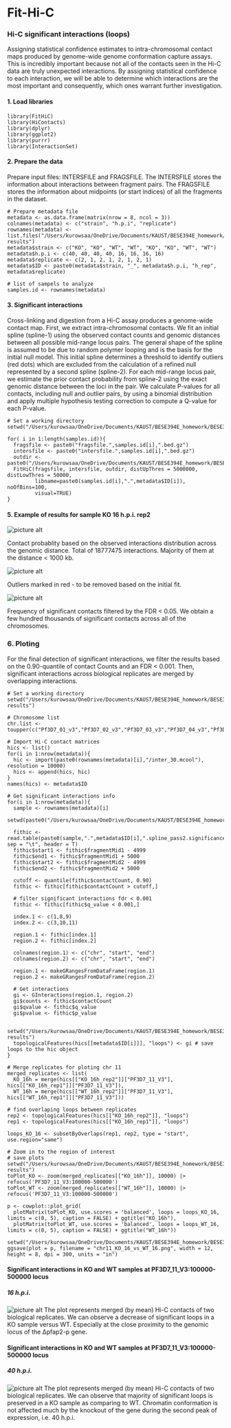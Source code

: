 # Fit-Hi-C 
### Hi-C significant interactions (loops)
Assigning statistical confidence estimates to intra-chromosomal contact maps produced by genome-wide genome conformation capture assays. This is incredibly important because not all of the contacts seen in the Hi-C data are truly unexpected interactions. By assigning statistical confidence to each interaction, we will be able to determine which interactions are the most important and consequently, which ones warrant further investigation.

#### 1. Load libraries
```
library(FitHiC)
library(HiContacts)
library(dplyr)
library(ggplot2)
library(purrr)
library(InteractionSet)
```

#### 2. Prepare the data
Prepare input files: INTERSFILE and FRAGSFILE. The INTERSFILE stores the information about interactions between fragment pairs. The FRAGSFILE stores the information about midpoints (or start indices) of all the fragments in the dataset. 
```
# Prepare metadata file
metadata <- as.data.frame(matrix(nrow = 8, ncol = 3))
colnames(metadata) <- c("strain", "h.p.i", "replicate")
rownames(metadata) <- list.files("/Users/kurowsaa/OneDrive/Documents/KAUST/BESE394E_homework/BESE394E_course/FINAL/hic-results")
metadata$strain <- c("KO", "KO", "WT", "WT", "KO", "KO", "WT", "WT")
metadata$h.p.i <- c(40, 40, 40, 40, 16, 16, 16, 16)
metadata$replicate <- c(2, 1, 2, 1, 2, 1, 2, 1)
metadata$ID <- paste0(metadata$strain, "_", metadata$h.p.i, "h_rep", metadata$replicate)

# list of sampels to analyze
samples.id <- rownames(metadata)
```

#### 3. Significant interactions
Cross-linking and digestion from a Hi-C assay produces a genome-wide contact map. First, we extract intra-chromosomal contacts. We fit an initial spline (spline-1) using the observed contact counts and genomic distances between all possible mid-range locus pairs. The general shape of the spline is assumed to be due to random polymer looping and is the basis for the initial null model. This initial spline determines a threshold to identify outliers (red dots) which are excluded from the calculation of a refined null represented by a second spline (spline-2). For each mid-range locus pair, we estimate the prior contact probability from spline-2 using the exact genomic distance between the loci in the pair. We calculate P-values for all contacts, including null and outlier pairs, by using a binomial distribution and apply multiple hypothesis testing correction to compute a Q-value for each P-value.
```
# Set a working directory
setwd("/Users/kurowsaa/OneDrive/Documents/KAUST/BESE394E_homework/BESE394E_course/FINAL/FitHiC/Input")

for( i in 1:length(samples.id)){
  fragsfile <- paste0("fragsfile.",samples.id[i],".bed.gz")
  intersfile <- paste0("intersfile.",samples.id[i],".bed.gz")
  outdir <- paste0("/Users/kurowsaa/OneDrive/Documents/KAUST/BESE394E_homework/BESE394E_course/FINAL/FitHiC/Results/",samples.id[i])
  FitHiC(fragsfile, intersfile, outdir, distUpThres = 5000000, distLowThres = 50000,
         libname=paste0(samples.id[i],".",metadata$ID[i]), noOfBins=100,
         visual=TRUE)
}
```

#### 5. Example of results for sample KO 16 h.p.i. rep2
![picture alt](./content/imag/SRR19611538.KO_16h_rep2.fithic_pass1.png)

Contact probablity based on the observed interactions distribution across the genomic distance. Total of 18777475 interactions. Majority of them at the distance < 1000 kb.

![picture alt](./content/imag/SRR19611538.KO_16h_rep2.spline_pass1.extractOutliers.png)

Outliers marked in red - to be removed based on the initial fit. 

![picture alt](./content/imag/SRR19611538.KO_16h_rep2.spline_pass2.qplot.png)

Frequency of significant contacts filtered by the FDR < 0.05. We obtain a few hundred thousands of significant contacts across all of the chromosomes.


### 6. Ploting
For the final detection of significant interactions, we filter the results based on the 0.90-quantile of contact Counts and an FDR < 0.001. Then, significant interactions across biological replicates are merged by overlapping interactions.
```
# Set a working directory
setwd("/Users/kurowsaa/OneDrive/Documents/KAUST/BESE394E_homework/BESE394E_course/FINAL/hic-results")

# Chromosome list
chr.list <- toupper(c("Pf3D7_01_v3","Pf3D7_02_v3","Pf3D7_03_v3","Pf3D7_04_v3","Pf3D7_05_v3","Pf3D7_06_v3","Pf3D7_07_v3","Pf3D7_08_v3","Pf3D7_09_v3","Pf3D7_10_v3","Pf3D7_11_v3","Pf3D7_12_v3","Pf3D7_13_v3","Pf3D7_14_v3"))

# Import Hi-C contact matrices
hics <- list()
for(i in 1:nrow(metadata)){
  hic <- import(paste0(rownames(metadata)[i],"/inter_30.mcool"), resolution = 10000)
  hics <- append(hics, hic)
}
names(hics) <- metadata$ID

# Get significant interactions info
for(i in 1:nrow(metadata)){
  sample <- rownames(metadata)[i]
  setwd(paste0("/Users/kurowsaa/OneDrive/Documents/KAUST/BESE394E_homework/BESE394E_course/FINAL/FitHiC/Results/",sample))

  fithic <- read.table(paste0(sample,".",metadata$ID[i],".spline_pass2.significances.txt.gz"), sep = "\t", header = T)
  fithic$start1 <- fithic$fragmentMid1 - 4999
  fithic$end1 <- fithic$fragmentMid1 + 5000
  fithic$start2 <- fithic$fragmentMid2 - 4999
  fithic$end2 <- fithic$fragmentMid2 + 5000

  cutoff <- quantile(fithic$contactCount, 0.90)
  fithic <- fithic[fithic$contactCount > cutoff,]
  
  # filter significant interactions fdr < 0.001
  fithic <- fithic[fithic$q_value < 0.001,]

  index.1 <- c(1,8,9)
  index.2 <- c(3,10,11)
  
  region.1 <- fithic[index.1]
  region.2 <- fithic[index.2]
  
  colnames(region.1) <- c("chr", "start", "end")
  colnames(region.2) <- c("chr", "start", "end")
  
  region.1 <- makeGRangesFromDataFrame(region.1)
  region.2 <- makeGRangesFromDataFrame(region.2)
  
  # Get interactions  
  gi <- GInteractions(region.1, region.2)
  gi$counts <- fithic$contactCount
  gi$qvalue <- fithic$q_value
  gi$pvalue <- fithic$p_value
  
  setwd("/Users/kurowsaa/OneDrive/Documents/KAUST/BESE394E_homework/BESE394E_course/FINAL/hic-results")
  topologicalFeatures(hics[[metadata$ID[i]]], "loops") <- gi # save loops to the hic object 
}

# Merge replicates for ploting chr 11
merged_replicates <- list(
  KO_16h = merge(hics[["KO_16h_rep2"]]["PF3D7_11_V3"], hics[["KO_16h_rep1"]]["PF3D7_11_V3"]),
  WT_16h = merge(hics[["WT_16h_rep2"]]["PF3D7_11_V3"], hics[["WT_16h_rep1"]]["PF3D7_11_V3"]))

# find overlaping loops between replicates 
rep2 <- topologicalFeatures(hics[["KO_16h_rep2"]], "loops")
rep1 <- topologicalFeatures(hics[["KO_16h_rep1"]], "loops")

loops_KO_16 <- subsetByOverlaps(rep1, rep2, type = "start", use.region="same")

# Zoom in to the region of interest
# save plots
setwd("/Users/kurowsaa/OneDrive/Documents/KAUST/BESE394E_homework/BESE394E_course/FINAL/hic-results")
toPlot_KO <- zoom(merged_replicates[["KO_16h"]], 10000) |> refocus('PF3D7_11_V3:100000-500000')
toPlot_WT <- zoom(merged_replicates[["WT_16h"]], 10000) |> refocus('PF3D7_11_V3:100000-500000')

p <- cowplot::plot_grid(
  plotMatrix(toPlot_KO, use.scores = 'balanced', loops = loops_KO_16, limits = c(0, 5), caption = FALSE) + ggtitle("KO_16h"),
  plotMatrix(toPlot_WT, use.scores = 'balanced', loops = loops_WT_16, limits = c(0, 5), caption = FALSE) + ggtitle("WT_16h"))

setwd("/Users/kurowsaa/OneDrive/Documents/KAUST/BESE394E_homework/BESE394E_course/FINAL/plots/loops")
ggsave(plot = p, filename = "chr11_KO_16_vs_WT_16.png", width = 12, height = 8, dpi = 300, units = "in")

```
#### Significant interactions in KO and WT samples at PF3D7_11_V3:100000-500000 locus
##### 16 h.p.i.
![picture alt](./content/imag/chr11_KO_16_vs_WT_16.png)
The plot represents merged (by mean) Hi-C contacts of two biological replicates. We can observe a decrease of significant loops in a KO sample versus WT. Especially at the close proximity to the genomic locus of the Δpfap2-p gene. 

#### Significant interactions in KO and WT samples at PF3D7_11_V3:100000-500000 locus
##### 40 h.p.i.
![picture alt](./content/imag/chr11_KO_40_vs_WT_40.png)
The plot represents merged (by mean) Hi-C contacts of two biological replicates. We can observe that majority of significant loops is preserved in a KO sample as comparing to WT. Chromatin conformation is not affected much by the knockout of the gene during the second peak of expression, i.e. 40 h.p.i.

